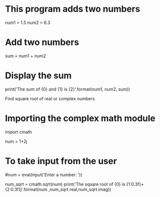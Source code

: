 # This program adds two numbers

num1 = 1.5
num2 = 6.3

# Add two numbers
sum = num1 + num2

# Display the sum
print('The sum of {0} and {1} is {2}'.format(num1, num2, sum))


 Find square root of real or complex numbers
# Importing the complex math module
import cmath

num = 1+2j

# To take input from the user
#num = eval(input('Enter a number: '))

num_sqrt = cmath.sqrt(num)
print('The square root of {0} is {1:0.3f}+{2:0.3f}j'.format(num ,num_sqrt.real,num_sqrt.imag))